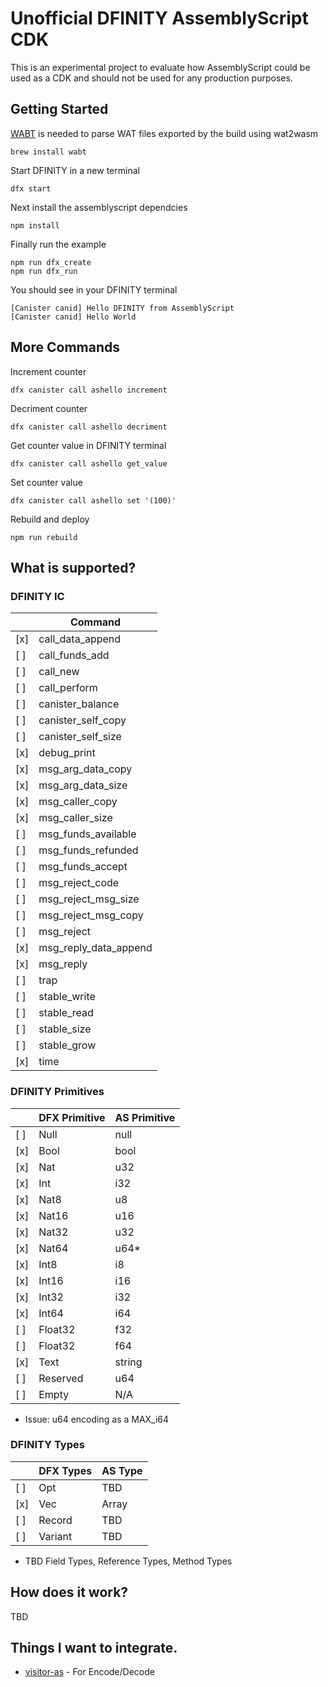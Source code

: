 # Unofficial DFINITY AssemblyScript CDK

This is an experimental project to evaluate how AssemblyScript could be used as a CDK and should not be used for any production purposes.

## Getting Started

[WABT](https://github.com/WebAssembly/wabt) is needed to parse WAT files exported by the build using wat2wasm

```
brew install wabt
```

Start DFINITY in a new terminal
```
dfx start
```

Next install the assemblyscript dependcies
```
npm install
```

Finally run the example
```
npm run dfx_create
npm run dfx_run
````


You should see in your DFINITY terminal
```
[Canister canid] Hello DFINITY from AssemblyScript
[Canister canid] Hello World
```


## More Commands

Increment counter
```
dfx canister call ashello increment
```

Decriment counter
```
dfx canister call ashello decriment
```

Get counter value in DFINITY terminal
```
dfx canister call ashello get_value
```

Set counter value
```
dfx canister call ashello set '(100)'
```

Rebuild and deploy
```
npm run rebuild
```

## What is supported?

### DFINITY IC

|  | Command |
| --- | --- |
| [x] | call_data_append |
| [ ] | call_funds_add |
| [ ] | call_new |
| [ ] | call_perform |
| [ ] | canister_balance |
| [ ] | canister_self_copy |
| [ ] | canister_self_size |
| [x] | debug_print |
| [x] | msg_arg_data_copy |
| [x] | msg_arg_data_size |
| [x] | msg_caller_copy |
| [x] | msg_caller_size |
| [ ] | msg_funds_available |
| [ ] | msg_funds_refunded |
| [ ] | msg_funds_accept |
| [ ] | msg_reject_code |
| [ ] | msg_reject_msg_size |
| [ ] | msg_reject_msg_copy |
| [ ] | msg_reject |
| [x] | msg_reply_data_append |
| [x] | msg_reply |
| [ ] | trap |
| [ ] | stable_write |
| [ ] | stable_read |
| [ ] | stable_size |
| [ ] | stable_grow |
| [x] | time |

### DFINITY Primitives

|  | DFX Primitive | AS Primitive |
| --- | --- | --- |
| [ ] | Null | null |
| [x] | Bool | bool |
| [x] | Nat | u32 |
| [x] | Int | i32 |
| [x] | Nat8 | u8 |
| [x] | Nat16 | u16 |
| [x] | Nat32 | u32 |
| [x] | Nat64 | u64* |
| [x] | Int8 | i8 |
| [x] | Int16 | i16 |
| [x] | Int32 | i32 |
| [x] | Int64 | i64 |
| [ ] | Float32 | f32 |
| [ ] | Float32 | f64 |
| [x] | Text | string |
| [ ] | Reserved | u64 |
| [ ] | Empty | N/A |



* Issue: u64 encoding as a MAX_i64

### DFINITY Types
|  | DFX Types | AS Type |
| --- | --- | --- |
| [ ] | Opt | TBD |
| [x] | Vec | Array |
| [ ] | Record | TBD |
| [ ] | Variant | TBD |


* TBD Field Types, Reference Types, Method Types


## How does it work?

TBD

## Things I want to integrate.

* [visitor-as](https://github.com/willemneal/visitor-as) - For Encode/Decode
